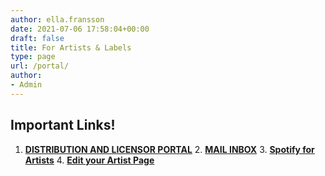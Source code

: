 ```yaml
---
author: ella.fransson
date: 2021-07-06 17:58:04+00:00
draft: false
title: For Artists & Labels
type: page
url: /portal/
author:
- Admin
---
```





## **Important Links!**





  1. **[DISTRIBUTION AND LICENSOR PORTAL](https://sonakonmusic.ampsuite.com)**  2. [**MAIL INBOX**](https://mail.sonakongroups.com)  3. [**Spotify for Artists**](https://artists.spotify.com)  4. **[Edit your Artist Page](https://sonakonmusic.com/admin)**







